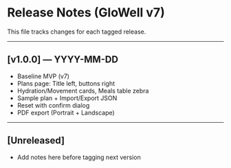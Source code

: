 # Release Notes (GloWell v7)

This file tracks changes for each tagged release.

---

## [v1.0.0] — YYYY-MM-DD
- Baseline MVP (v7)
- Plans page: Title left, buttons right
- Hydration/Movement cards, Meals table zebra
- Sample plan + Import/Export JSON
- Reset with confirm dialog
- PDF export (Portrait + Landscape)

---

## [Unreleased]
- Add notes here before tagging next version

